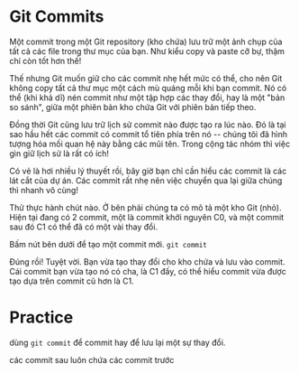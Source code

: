 # Git Commits
Một commit trong một Git repository (kho chứa) lưu trữ một ảnh chụp của tất cả các file trong thư mục của bạn. Như kiểu copy và paste cỡ bự, thậm chí còn tốt hơn thế!

Thế nhưng Git muốn giữ cho các commit nhẹ hết mức có thể, cho nên Git không copy tất cả thư mục một cách mù quáng mỗi khi bạn commit. Nó có thể (khi khả dĩ) nén commit như một tập hợp các thay đổi, hay là một "bản so sánh", giữa một phiên bản kho chứa Git với phiên bản tiếp theo.

Đồng thời Git cũng lưu trữ lịch sử commit nào được tạo ra lúc nào. Đó là tại sao hầu hết các commit có commit tổ tiên phía trên nó -- chúng tôi đã hình tượng hóa mối quan hệ này bằng các mũi tên. Trong cộng tác nhóm thì việc gìn giữ lịch sử là rất có ích!

Có vẻ là hơi nhiều lý thuyết rồi, bây giờ bạn chỉ cần hiểu các commit là các lát cắt của dự án. Các commit rất nhẹ nên việc chuyển qua lại giữa chúng thì nhanh vô cùng!

Thử thực hành chút nào. Ở bên phải chúng ta có mô tả một kho Git (nhỏ). Hiện tại đang có 2 commit, một là commit khởi nguyên C0, và một commit sau đó C1 có thể đã có một vài thay đổi.

Bấm nút bên dưới để tạo một commit mới. `git commit`

Đúng rồi! Tuyệt vời. Bạn vừa tạo thay đổi cho kho chứa và lưu vào commit. Cái commit bạn vừa tạo nó có cha, là C1 đấy, có thể hiểu commit vừa được tạo dựa trên commit cũ hơn là C1.

# Practice
dùng `git commit` để commit hay để lưu lại một sự thay đổi.

các commit sau luôn chứa các commit trước